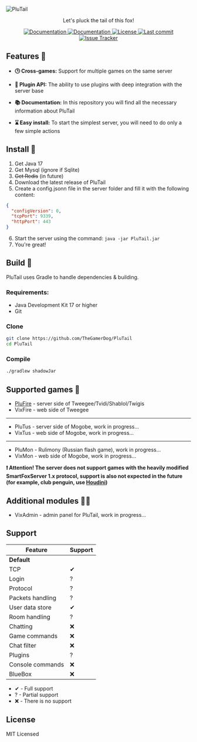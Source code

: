 ![PluTail]([data:image/svg+xml,%3Csvg%20version%3D%221.1%22%20id%3D%22Capa_1%22%20xmlns%3D%22http%3A%2F%2Fwww.w3.org%2F2000%2Fsvg%22%20xmlns%3Axlink%3D%22http%3A%2F%2Fwww.w3.org%2F1999%2Fxlink%22%20x%3D%220px%22%20y%3D%220px%22%20viewBox%3D%220%200%20512%20512%22%20style%3D%22enable-background%3Anew%200%200%20512%20512%3B%22%20xml%3Aspace%3D%22preserve%22%3E%3Cpath%20style%3D%22fill%3A%23D26437%3B%22%20d%3D%22M439.893%2C4.169c11.115-4.246%2C23.06%2C4.141%2C22.543%2C16.028c-4.168%2C95.801-37.145%2C178.387-37.145%2C178.387%20l-124.559-87.398C350.393%2C51.372%2C410.485%2C15.404%2C439.893%2C4.169z%22%3E%3C%2Fpath%3E%3Cpath%20style%3D%22fill%3A%23B44632%3B%22%20d%3D%22M342.252%2C140.319c32.368-52.714%2C81.19-103.046%2C96.647-112.026c6.266-3.64%2C11.768%2C5.266%2C10.365%2C17.005%20c-7.465%2C62.48-21.005%2C118.599-29.343%2C149.519L342.252%2C140.319z%22%3E%3C%2Fpath%3E%3Cpath%20style%3D%22fill%3A%23D26437%3B%22%20d%3D%22M72.107%2C4.169C60.992-0.077%2C49.047%2C8.31%2C49.564%2C20.197c4.168%2C95.801%2C37.145%2C178.387%2C37.145%2C178.387%20l124.559-87.398C161.607%2C51.372%2C101.515%2C15.404%2C72.107%2C4.169z%22%3E%3C%2Fpath%3E%3Cpath%20style%3D%22fill%3A%23B44632%3B%22%20d%3D%22M169.748%2C140.319C137.38%2C87.605%2C88.558%2C37.273%2C73.101%2C28.293c-6.266-3.64-11.768%2C5.266-10.365%2C17.005%20c7.465%2C62.48%2C21.005%2C118.599%2C29.343%2C149.519L169.748%2C140.319z%22%3E%3C%2Fpath%3E%3Cg%3E%3Cellipse%20style%3D%22fill%3A%23EBC9A0%3B%22%20cx%3D%22256%22%20cy%3D%22475.92%22%20rx%3D%2249.548%22%20ry%3D%2233.03%22%3E%3C%2Fellipse%3E%3Cpath%20style%3D%22fill%3A%23EBC9A0%3B%22%20d%3D%22M198.194%2C467.659c-57.806-33.032-153.573-68.995-153.573-68.995l9.19-27.571%20c-3.874-1.84-30.413-2.187-53.81%2C5.727l24.774-41.29h173.419V467.659z%22%3E%3C%2Fpath%3E%3Cpath%20style%3D%22fill%3A%23EBC9A0%3B%22%20d%3D%22M313.806%2C467.659c57.806-33.032%2C153.573-68.995%2C153.573-68.995l-9.19-27.571%20c3.874-1.84%2C30.413-2.187%2C53.81%2C5.727l-24.774-41.29H313.806V467.659z%22%3E%3C%2Fpath%3E%3C%2Fg%3E%3Cpath%20style%3D%22fill%3A%23EB874B%3B%22%20d%3D%22M256%2C96.047c120.377%2C0%2C223.716%2C120.61%2C255.628%2C278.91c0.125%2C0.621%2C0.249%2C1.242%2C0.372%2C1.864%20c0%2C0-60.903-62.968-126.968-29.419c-24.499%2C12.441-36.129%2C39.775-36.129%2C69.644c0%2C49.524-39.699%2C76.926-86.73%2C57.891%20c-3.987-1.614-8.36-1.614-12.347%2C0c-47.031%2C19.036-86.73-8.366-86.73-57.891c0-29.869-11.631-57.203-36.129-69.644%20C60.903%2C313.853%2C0%2C376.821%2C0%2C376.821c0.123-0.622%2C0.247-1.243%2C0.372-1.864C32.284%2C216.656%2C135.623%2C96.047%2C256%2C96.047z%22%3E%3C%2Fpath%3E%3Cpath%20style%3D%22fill%3A%234B3F4E%3B%22%20d%3D%22M169.29%2C327.272L169.29%2C327.272c-15.897%2C0-28.903-13.006-28.903-28.903v-16.516%20c0-15.897%2C13.006-28.903%2C28.903-28.903l0%2C0c15.897%2C0%2C28.903%2C13.006%2C28.903%2C28.903v16.516%20C198.194%2C314.266%2C185.187%2C327.272%2C169.29%2C327.272z%22%3E%3C%2Fpath%3E%3Cpath%20style%3D%22fill%3A%235D5360%3B%22%20d%3D%22M169.29%2C252.95c-1.413%2C0-2.769%2C0.221-4.129%2C0.419v40.871c0%2C9.121%2C7.395%2C16.516%2C16.516%2C16.516%20c9.122%2C0%2C16.516-7.395%2C16.516-16.516v-12.387C198.194%2C265.956%2C185.187%2C252.95%2C169.29%2C252.95z%22%3E%3C%2Fpath%3E%3Ccircle%20style%3D%22fill%3A%23FFFFFF%3B%22%20cx%3D%22169.29%22%20cy%3D%22273.6%22%20r%3D%2212.387%22%3E%3C%2Fcircle%3E%3Cpath%20style%3D%22fill%3A%234B3F4E%3B%22%20d%3D%22M342.71%2C327.272L342.71%2C327.272c-15.897%2C0-28.903-13.006-28.903-28.903v-16.516%20c0-15.897%2C13.006-28.903%2C28.903-28.903l0%2C0c15.897%2C0%2C28.903%2C13.006%2C28.903%2C28.903v16.516%20C371.613%2C314.266%2C358.606%2C327.272%2C342.71%2C327.272z%22%3E%3C%2Fpath%3E%3Cpath%20style%3D%22fill%3A%235D5360%3B%22%20d%3D%22M342.71%2C252.95c-1.413%2C0-2.769%2C0.221-4.129%2C0.419v40.871c0%2C9.121%2C7.395%2C16.516%2C16.516%2C16.516%20c9.122%2C0%2C16.516-7.395%2C16.516-16.516v-12.387C371.613%2C265.956%2C358.606%2C252.95%2C342.71%2C252.95z%22%3E%3C%2Fpath%3E%3Ccircle%20style%3D%22fill%3A%23FFFFFF%3B%22%20cx%3D%22342.71%22%20cy%3D%22273.6%22%20r%3D%2212.387%22%3E%3C%2Fcircle%3E%3Cpath%20style%3D%22fill%3A%23D26437%3B%22%20d%3D%22M247.742%2C475.699c0.715-0.27%2C1.431-0.546%2C2.149-0.832c3.921-1.561%2C8.298-1.561%2C12.219%2C0%20c0.718%2C0.286%2C1.434%2C0.562%2C2.149%2C0.832v-32.814h-16.516L247.742%2C475.699L247.742%2C475.699z%22%3E%3C%2Fpath%3E%3Cpath%20style%3D%22fill%3A%235D5360%3B%22%20d%3D%22M255.523%2C393.337c18.507%2C0%2C33.51%2C12.262%2C33.51%2C27.389c0%2C14.588-14.083%2C22.269-24.247%2C27.949%20c-5.892%2C3.292-12.633%2C3.292-18.525%2C0c-10.164-5.68-24.247-13.361-24.247-27.949C222.013%2C405.599%2C237.016%2C393.337%2C255.523%2C393.337z%22%3E%3C%2Fpath%3E%3Cpath%20style%3D%22fill%3A%234B3F4E%3B%22%20d%3D%22M263.731%2C447.968c-10.164-7.302-24.247-17.178-24.247-35.934c0-6.147%2C1.632-11.838%2C4.266-16.868%20c-12.676%2C3.905-21.737%2C13.832-21.737%2C25.559c0%2C14.588%2C14.083%2C22.269%2C24.247%2C27.949c5.892%2C3.292%2C12.634%2C3.292%2C18.525%2C0%20c0.045-0.025%2C0.096-0.054%2C0.142-0.08C264.533%2C448.353%2C264.118%2C448.247%2C263.731%2C447.968z%22%3E%3C%2Fpath%3E%3Cpath%20style%3D%22fill%3A%23D26437%3B%22%20d%3D%22M256%2C96.047l-16.059%2C0.803C126.521%2C107.015%2C30.854%2C223.749%2C0.372%2C374.956%20c-0.125%2C0.621-0.249%2C1.242-0.372%2C1.864c0%2C0%2C49.151-50.767%2C107.036-36.784C114.274%2C134.366%2C242.558%2C96.047%2C256%2C96.047z%22%3E%3C%2Fpath%3E%3C%2Fsvg%3E)

<p align="center">Let's pluck the tail of this fox!</p>

<p align="center">
  <a href="https://github.com/TheGamerDog/PluTail/wiki">
    <img
      alt="Documentation" 
      src="https://img.shields.io/badge/Wiki-PluTail-orange"
    />
  </a>

  <a href="https://github.com/TheGamerDog/PluTail/releases">
    <img
      alt="Documentation" 
      src="https://img.shields.io/github/v/release/TheGamerDog/PluTail"
    />
  </a>

  <a href="LICENSE.md">
    <img
      alt="License"
      src="https://img.shields.io/github/license/TheGamerDog/PluTail"
    />
  </a>

  <a href="https://github.com/TheGamerDog/PluTail/commits/">
    <img
      alt="Last commit"
      src="https://img.shields.io/github/last-commit/TheGamerDog/PluTail"
    />
  </a>

  <a href="https://github.com/TheGamerDog/PluTail/issues">
    <img
      alt="Issue Tracker"
      src="https://img.shields.io/github/issues/TheGamerDog/PluTail"
    />
  </a>
</p>

## Features 🔌

- **🕒 Cross-games:** Support for multiple games on the same server

- **🎁 Plugin API:** The ability to use plugins with deep integration with the server base

- **📚 Documentation:** In this repository you will find all the necessary information about PluTail

- **⌛ Easy install:** To start the simplest server, you will need to do only a few simple actions

## Install 🙌

1. Get Java 17
2. Get Mysql (ignore if Sqlite)
3. ~~Get Redis~~ (in future)
4. Download the latest release of PluTail
5. Create a config.jsonn file in the server folder and fill it with the following content:

```json
{
  "configVersion": 0,
  "tcpPort": 9339,
  "httpPort": 443
}
```

6. Start the server using the command: `java -jar PluTail.jar`
7. You're great!

## Build 🔨

PluTail uses Gradle to handle dependencies & building.

### Requirements:

- Java Development Kit 17 or higher
- Git

### Clone

```bash
git clone https://github.com/TheGamerDog/PluTail
cd PluTail
```

### Compile

```bash
./gradlew shadowJar
```

## Supported games 🎲

- [PluFire](https://github.com/TheGamerDog/PluFire) - server side of Tweegee/Tvidi/Shablol/Twigis
- VixFire - web side of Tweegee

---

- PluTus - server side of Mogobe, work in progress...
- VixTus - web side of Mogobe, work in progress...

---

- PluMon - Rulimony (Russian flash game), work in progress...
- VixMon - web side of Mogobe, work in progress...

**❗ Attention! The server does not support games with the heavily modified SmartFoxServer 1.x protocol, support is also
not expected in the future (for example, club penguin, use [Houdini](https://github.com/solero/houdini))**

## Additional modules 👩‍💻

- VixAdmin - admin panel for PluTail, work in progress...

## Support

| Feature          | Support |
|------------------|---------|
| **Default**      |         |
| TCP              | ✔       |
| Login            | ?       |
| Protocol         | ?       |
| Packets handling | ?       |
| User data store  | ✔       |
| Room handling    | ?       |
| Chatting         | ❌       |
| Game commands    | ❌       |
| Chat filter      | ❌       |
| Plugins          | ?       |
| Console commands | ❌       |
| BlueBox          | ❌       |

- ✔ - Full support
- ? - Partial support
- ❌ - There is no support

## License
MIT Licensed

